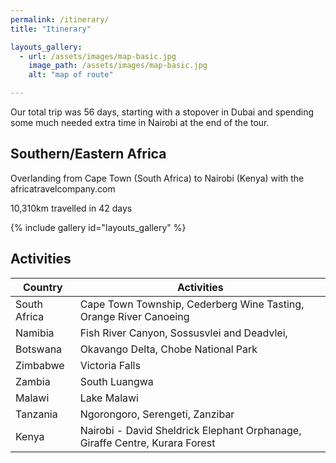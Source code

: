 ```yaml
---
permalink: /itinerary/
title: "Itinerary"

layouts_gallery:
  - url: /assets/images/map-basic.jpg
    image_path: /assets/images/map-basic.jpg
    alt: "map of route"

---
```


Our total trip was 56 days, starting with a stopover in Dubai and spending some much needed extra time in Nairobi at the end of the tour.


## Southern/Eastern Africa
Overlanding from Cape Town (South Africa) to Nairobi (Kenya) with the africatravelcompany.com

10,310km travelled in 42 days



{% include gallery id="layouts_gallery" %}

## Activities

| Country                                     | Activities                                          |
| ------------------------------------------- | ----------------------------------------------------- |
| South Africa | Cape Town Township, Cederberg Wine Tasting, Orange River Canoeing |
| Namibia| Fish River Canyon, Sossusvlei and Deadvlei, |
| Botswana | Okavango Delta, Chobe National Park |
| Zimbabwe| Victoria Falls |
| Zambia | South Luangwa |
| Malawi | Lake Malawi |
| Tanzania | Ngorongoro, Serengeti, Zanzibar |
| Kenya | Nairobi - David Sheldrick Elephant Orphanage, Giraffe Centre, Kurara Forest |



